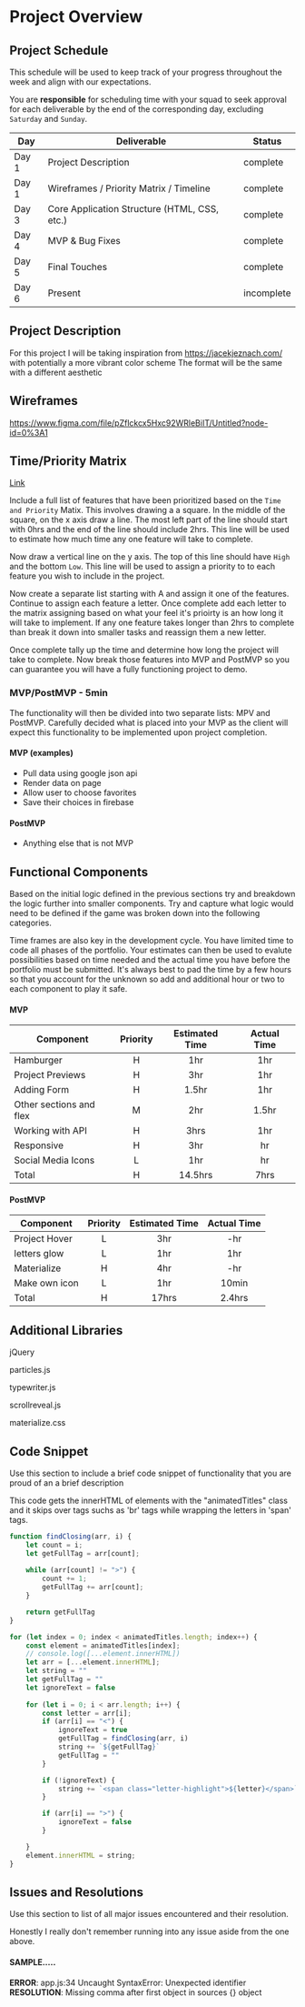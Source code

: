 # Project Overview

## Project Schedule

This schedule will be used to keep track of your progress throughout the week and align with our expectations.  

You are **responsible** for scheduling time with your squad to seek approval for each deliverable by the end of the corresponding day, excluding `Saturday` and `Sunday`.

|  Day | Deliverable | Status
|---|---| ---|
|Day 1| Project Description | complete
|Day 1| Wireframes / Priority Matrix / Timeline | complete
|Day 3| Core Application Structure (HTML, CSS, etc.) | complete
|Day 4| MVP & Bug Fixes | complete
|Day 5| Final Touches | complete
|Day 6| Present | incomplete


## Project Description

For this project I will be taking inspiration from https://jacekjeznach.com/ with potentially a more vibrant color scheme The format will be the same with a different aesthetic

## Wireframes

https://www.figma.com/file/pZflckcx5Hxc92WRleBiIT/Untitled?node-id=0%3A1

## Time/Priority Matrix 

[Link](https://res.cloudinary.com/jkeohan/image/upload/a_270/v1591621734/project1_matrix_ocy5gc_h1kg0m.jpg)

Include a full list of features that have been prioritized based on the `Time and Priority` Matix.  This involves drawing a a square.  In the middle of the square, on the x axis draw a line.  The most left part of the line should start with 0hrs and the end of the line should include 2hrs.  This line will be used to estimate how much time any one feature will take to complete. 

Now draw a vertical line on the y axis.  The top of this line should have `High` and the bottom `Low`.  This line will be used to assign a priority to to each feature you wish to include in the project.  

Now create a separate list starting with A and assign it one of the features.  Continue to assign each feature a letter.  Once complete add each letter to the matrix assigning based on what your feel it's prioirty is an how long it will take to implement. If any one feature takes longer than 2hrs to complete than break it down into smaller tasks and reassign them a new letter. 

Once complete tally up the time and determine how long the project will take to complete. Now break those features into MVP and PostMVP so you can guarantee you will have a fully functioning project to demo. 

### MVP/PostMVP - 5min

The functionality will then be divided into two separate lists: MPV and PostMVP.  Carefully decided what is placed into your MVP as the client will expect this functionality to be implemented upon project completion.  

#### MVP (examples)

- Pull data using google json api
- Render data on page 
- Allow user to choose favorites 
- Save their choices in firebase

#### PostMVP 

- Anything else that is not MVP

## Functional Components

Based on the initial logic defined in the previous sections try and breakdown the logic further into smaller components.  Try and capture what logic would need to be defined if the game was broken down into the following categories.

Time frames are also key in the development cycle.  You have limited time to code all phases of the portfolio. Your estimates can then be used to evalute possibilities based on time needed and the actual time you have before the portfolio must be submitted. It's always best to pad the time by a few hours so that you account for the unknown so add and additional hour or two to each component to play it safe.

#### MVP
| Component | Priority | Estimated Time | Actual Time |
| --- | :---: |  :---: | :---: | 
| Hamburger | H | 1hr | 1hr |
| Project Previews | H | 3hr | 1hr |
| Adding Form | H | 1.5hr|  1hr | 
| Other sections and flex| M | 2hr | 1.5hr|
| Working with API | H | 3hrs|  1hr | 
| Responsive | H | 3hr | hr | 1hr |
| Social Media Icons | L | 1hr |  hr |
| Total | H | 14.5hrs| 7hrs |

#### PostMVP
| Component | Priority | Estimated Time | Actual Time |
| --- | :---: |  :---: | :---: | 
| Project Hover | L | 3hr | -hr | 1hr |
| letters glow | L | 1hr | 1hr |
| Materialize | H | 4hr | -hr | 30min |
| Make own icon | L | 1hr | 10min |
| Total | H | 17hrs| 2.4hrs |

## Additional Libraries
 jQuery
 
 particles.js
 
 typewriter.js
 
 scrollreveal.js
 
 materialize.css

## Code Snippet

Use this section to include a brief code snippet of functionality that you are proud of an a brief description  

This code gets the innerHTML of elements with the "animatedTitles" class and it skips over tags suchs as 'br' tags while wrapping the letters in 'span' tags.

```js
function findClosing(arr, i) {
    let count = i;
    let getFullTag = arr[count];
    
    while (arr[count] != ">") {
        count += 1;
        getFullTag += arr[count];
    }

    return getFullTag
}

for (let index = 0; index < animatedTitles.length; index++) {
    const element = animatedTitles[index];
    // console.log([...element.innerHTML])
    let arr = [...element.innerHTML];
    let string = ""
    let getFullTag = ""
    let ignoreText = false
        
    for (let i = 0; i < arr.length; i++) {
        const letter = arr[i];
        if (arr[i] == "<") {
            ignoreText = true
            getFullTag = findClosing(arr, i)
            string += `${getFullTag}`
            getFullTag = ""
        }

        if (!ignoreText) {
            string += `<span class="letter-highlight">${letter}</span>`
        }

        if (arr[i] == ">") {
            ignoreText = false
        }

    }
    element.innerHTML = string;
}
```

## Issues and Resolutions
 Use this section to list of all major issues encountered and their resolution.
 
 Honestly I really don't remember running into any issue aside from the one above. 

#### SAMPLE.....
**ERROR**: app.js:34 Uncaught SyntaxError: Unexpected identifier                                
**RESOLUTION**: Missing comma after first object in sources {} object
